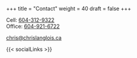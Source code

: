 +++
title = "Contact"
weight = 40
draft = false
+++

Cell: [604-312-9322](tel:604-312-9322)  
Office: [604-921-6722](tel:604-921-6722)  

<chris@chrislanglois.ca>

<!--
<form method="post" action="#">
	<div class="field half first">
		<label for="name">Name</label>
		<input type="text" name="name" id="name" />
	</div>
	<div class="field half">
		<label for="email">Email</label>
		<input type="text" name="email" id="email" />
	</div>
	<div class="field">
		<label for="message">Message</label>
		<textarea name="message" id="message" rows="4"></textarea>
	</div>
	<ul class="actions">
		<li><input type="submit" value="Send Message" class="special" /></li>
		<li><input type="reset" value="Reset" /></li>
	</ul>
</form>
-->

{{< socialLinks >}}
